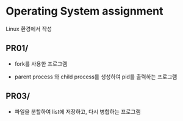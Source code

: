 # Operating System assignment
Linux 환경에서 작성
## PR01/
+ fork를 사용한 프로그램
* parent process 와 child process를 생성하여 pid를 출력하는 프로그램
## PR03/
+ 파일을 분할하여 list에 저장하고, 다시 병합하는 프로그램
